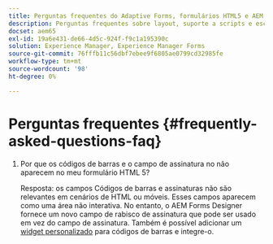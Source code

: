 ```yaml
---
title: Perguntas frequentes do Adaptive Forms, formulários HTML5 e AEM Forms
description: Perguntas frequentes sobre layout, suporte a scripts e escopo do Adaptive Forms, formulários HTML5 e AEM Forms.
docset: aem65
exl-id: 19a6e431-de66-4d5c-924f-f9c1a195390c
solution: Experience Manager, Experience Manager Forms
source-git-commit: 76fffb11c56dbf7ebee9f6805ae0799cd32985fe
workflow-type: tm+mt
source-wordcount: '98'
ht-degree: 0%

---
```


# Perguntas frequentes {#frequently-asked-questions-faq}

1. Por que os códigos de barras e o campo de assinatura no não aparecem no meu formulário HTML 5?

   Resposta: os campos Códigos de barras e assinaturas não são relevantes em cenários de HTML ou móveis. Esses campos aparecem como uma área não interativa. No entanto, o AEM Forms Designer fornece um novo campo de rabisco de assinatura que pode ser usado em vez do campo de assinatura. Também é possível adicionar um [widget personalizado](../../forms/using/custom-widgets.md) para códigos de barras e integre-o.
